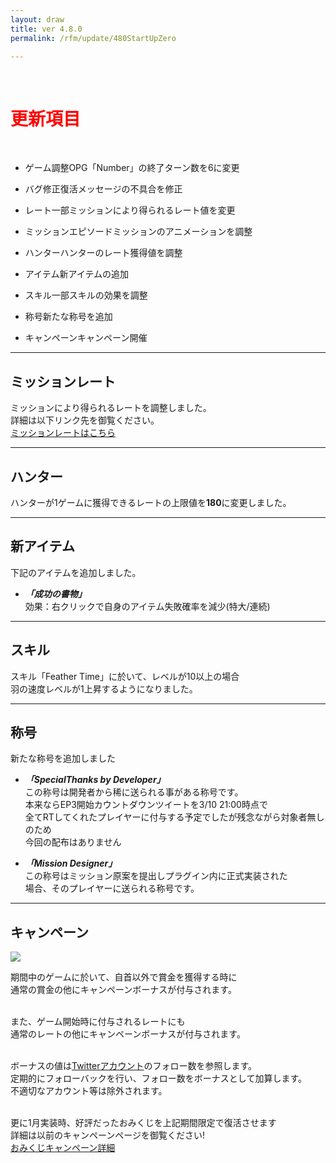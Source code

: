 ```yaml
---
layout: draw
title: ver 4.8.0
permalink: /rfm/update/480StartUpZero

---
```

<br>
<h1 id="1"><font color="red">更新項目</font></h1><br>


+ <span class="blue-badge">ゲーム調整</span>OPG「Number」の終了ターン数を6に変更 

+ <span class="red-badge">バグ修正</span>復活メッセージの不具合を修正

+ <span class="blue-badge">レート</span>一部ミッションにより得られるレート値を変更 

+ <span class="blue-badge">ミッション</span>エピソードミッションのアニメーションを調整 

+ <span class="blue-badge">ハンター</span>ハンターのレート獲得値を調整 

+ <span class="blue-badge">アイテム</span>新アイテムの追加

+ <span class="red-badge">スキル</span>一部スキルの効果を調整

+ <span class="yellow-badge">称号</span>新たな称号を追加 

+ <span class="yellow-badge">キャンペーン</span>キャンペーン開催 


----------------------------------------------------
## ミッションレート

ミッションにより得られるレートを調整しました。<br>
詳細は以下リンク先を御覧ください。<br>
[ミッションレートはこちら](http://web.njj12.net/rfm/rate/mission)<br/>

----------------------------------------------------
## ハンター

ハンターが1ゲームに獲得できるレートの上限値を**180**に変更しました。<br>

----------------------------------------------------
## 新アイテム

下記のアイテムを追加しました。<br>
+ ***「成功の書物」***<br>
 効果：右クリックで自身のアイテム失敗確率を減少(特大/連続) <br>

----------------------------------------------------
## スキル

スキル「Feather Time」に於いて、レベルが10以上の場合<br>
羽の速度レベルが1上昇するようになりました。<br>


----------------------------------------------------
## 称号

新たな称号を追加しました<br>
+ ***「SpecialThanks by Developer」***<br>
この称号は開発者から稀に送られる事がある称号です。<br>
本来ならEP3開始カウントダウンツイートを3/10 21:00時点で<br>
全てRTしてくれたプレイヤーに付与する予定でしたが残念ながら対象者無しのため<br>
今回の配布はありません<br>

+ ***「Mission Designer」***<br>
この称号はミッション原案を提出しプラグイン内に正式実装された<br>
場合、そのプレイヤーに送られる称号です。


----------------------------------------------------
## キャンペーン

<a><img src="http://web.njj12.net/public/images/Camp20183.png"></a><br>

期間中のゲームに於いて、自首以外で賞金を獲得する時に<br>
通常の賞金の他にキャンペーンボーナスが付与されます。<br><br>

また、ゲーム開始時に付与されるレートにも<br>
通常のレートの他にキャンペーンボーナスが付与されます。<br><br>

ボーナスの値は[Twitterアカウント](https://twitter.com/project_rfm)のフォロー数を参照します。<br>
定期的にフォローバックを行い、フォロー数をボーナスとして加算します。<br>
不適切なアカウント等は除外されます。<br><br>

更に1月実装時、好評だったおみくじを上記期間限定で復活させます<br>
詳細は以前のキャンペーンページを御覧ください!<br>
[おみくじキャンペーン詳細](http://web.njj12.net/rfm/hny2018#omi1)



